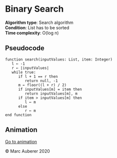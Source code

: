 # Binary Search
**Algorithm type**: Search algorithm <br>
**Condition**: List has to be sorted <br>
**Time complexity**: O(log n)

## Pseudocode
```
function search(inputValues: List, item: Integer)
   l ← -1
   r ← |inputValues|
   while true:
      if l + 1 == r then
         return null, -1
      m ← floor((l + r) / 2)
      if inputValues[m] = item then
         return inputValues[m], m
      if item > inputValues[m] then
         l ← m
      else
         r ← m
end function
```

## Animation
[Go to animation](https://www.cs.usfca.edu/~galles/visualization/Search.html)

© Marc Auberer 2020